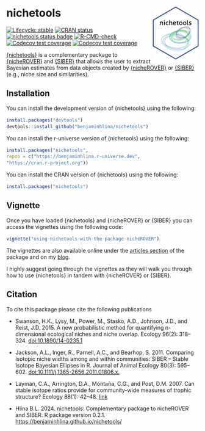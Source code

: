 # nichetools <img src="man/figures/hex_sticker.png" align="right" width="120" />

<!-- badges: start -->
[![Lifecycle: stable](https://img.shields.io/badge/lifecycle-stable-brightgreen.svg)](https://lifecycle.r-lib.org/articles/stages.html#stable)
[![CRAN status](https://www.r-pkg.org/badges/version/nichetools)](https://CRAN.R-project.org/package=nichetools)
[![nichetools status badge](https://benjaminhlina.r-universe.dev/badges/nichetools)](https://benjaminhlina.r-universe.dev/nichetools)
[![R-CMD-check](https://github.com/benjaminhlina/nichetool/actions/workflows/R-CMD-check.yaml/badge.svg)](https://github.com/benjaminhlina/nichetools/actions/workflows/R-CMD-check.yaml)
[![Codecov test coverage](https://codecov.io/gh/benjaminhlina/nichetools/graph/badge.svg?token=mk3RjaD0hb)](https://app.codecov.io/gh/benjaminhlina/nichetools)
[![Codecov test coverage](https://codecov.io/gh/benjaminhlina/nichetools/graph/badge.svg)](https://app.codecov.io/gh/benjaminhlina/nichetools)
<!-- badges: end -->

[{nichetools}](https://benjaminhlina.github.io/nichetools/) is a complementary package to [{nicheROVER}](https://cran.r-project.org/package=nicheROVER) and 
[{SIBER}](https://cran.r-project.org/package=SIBER) that allows the user to extract Bayesian estimates from data objects created by [{nicheROVER}](https://cran.r-project.org/package=nicheROVER) or 
[{SIBER}](https://cran.r-project.org/package=SIBER)(e.g., niche size and similarities).

## Installation

You can install the development version of {nichetools} using the following:
``` r
install.packages("devtools")
devtools::install_github("benjaminhlina/nichetools")
```


You can install the r-universe version of {nichetools} using the following:
``` r
install.packages("nichetools", 
repos = c("https://benjaminhlina.r-universe.dev", 
"https://cran.r-project.org"))
```

You can install the CRAN version of {nichetools} using the following:

``` r
install.packages("nichetools")
```

## Vignette 

Once you have loaded {nichetools} and {nicheROVER} or {SIBER} you can access 
the vignettes using the following code: 

``` r
vignette("using-nichetools-with-the-package-nicheROVER")
```
The vignettes are also available online under the [articles section](https://benjaminhlina.github.io/nichetools/articles/using-nichetools-with-the-package-nicheROVER.html) of the package
and on my [blog](https://blog.benjaminhlina.com/posts/post-with-code/nichetools/). 

I highly suggest going through the vignettes as they will walk you through 
how to use {nichetools} in tandem with {nicheROVER} or {SIBER}.

## Citation 

To cite this package please cite the following publications 

-   Swanson, H.K., Lysy, M., Power, M., Stasko, A.D., Johnson, J.D., and Reist, J.D. 2015. A new probabilistic method for quantifying n-dimensional ecological niches and niche overlap. Ecology 96(2): 318–324. [doi:10.1890/14-0235.1](https://esajournals.onlinelibrary.wiley.com/doi/full/10.1890/14-0235.1)

-   Jackson, A.L., Inger, R., Parnell, A.C., and Bearhop, S. 2011. Comparing isotopic niche widths among and within communities: SIBER – Stable Isotope Bayesian Ellipses in R. Journal of Animal Ecology 80(3): 595–602. [doi:10.1111/j.1365-2656.2011.01806.x.](https://besjournals.onlinelibrary.wiley.com/doi/full/10.1111/j.1365-2656.2011.01806.x)

-   Layman, C.A., Arrington, D.A., Montaña, C.G., and Post, D.M. 2007. Can stable isotope ratios provide for community-wide measures of trophic structure? Ecology 88(1): 42–48. [link]( https://doi.org/10.1890/0012-9658(2007)88[42:CSIRPF]2.0.CO;2)

-   Hlina B.L. 2024. nichetools: Complementary package to nicheROVER and SIBER. R package version 0.2.1. https://benjaminhlina.github.io/nichetools/
